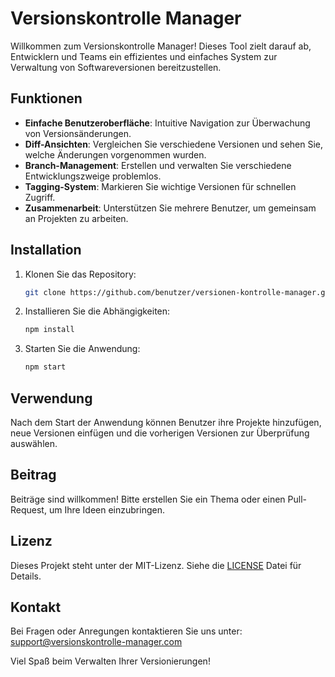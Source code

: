 # Versionskontrolle Manager

Willkommen zum Versionskontrolle Manager! Dieses Tool zielt darauf ab, Entwicklern und Teams ein effizientes und einfaches System zur Verwaltung von Softwareversionen bereitzustellen.

## Funktionen
- **Einfache Benutzeroberfläche**: Intuitive Navigation zur Überwachung von Versionsänderungen.
- **Diff-Ansichten**: Vergleichen Sie verschiedene Versionen und sehen Sie, welche Änderungen vorgenommen wurden.
- **Branch-Management**: Erstellen und verwalten Sie verschiedene Entwicklungszweige problemlos.
- **Tagging-System**: Markieren Sie wichtige Versionen für schnellen Zugriff.
- **Zusammenarbeit**: Unterstützen Sie mehrere Benutzer, um gemeinsam an Projekten zu arbeiten.

## Installation
1. Klonen Sie das Repository:
   ```bash
   git clone https://github.com/benutzer/versionen-kontrolle-manager.git
   ```
2. Installieren Sie die Abhängigkeiten:
   ```bash
   npm install
   ```
3. Starten Sie die Anwendung:
   ```bash
   npm start
   ```

## Verwendung
Nach dem Start der Anwendung können Benutzer ihre Projekte hinzufügen, neue Versionen einfügen und die vorherigen Versionen zur Überprüfung auswählen.

## Beitrag
Beiträge sind willkommen! Bitte erstellen Sie ein Thema oder einen Pull-Request, um Ihre Ideen einzubringen.

## Lizenz
Dieses Projekt steht unter der MIT-Lizenz. Siehe die [LICENSE](LICENSE) Datei für Details.

## Kontakt
Bei Fragen oder Anregungen kontaktieren Sie uns unter: support@versionskontrolle-manager.com

Viel Spaß beim Verwalten Ihrer Versionierungen!
